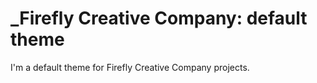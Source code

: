 _Firefly Creative Company: default theme
===

I'm a default theme for Firefly Creative Company projects.